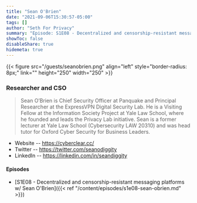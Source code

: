 ```yaml
---
title: "Sean O'Brien"
date: "2021-09-06T15:30:57-05:00"
tags: []
author: "Seth For Privacy"
summary: "Episode: S1E08 - Decentralized and censorship-resistant messaging platforms w/ Sean O'Brien"
showToc: false
disableShare: true
hidemeta: true
---
```


{{< figure src="/guests/seanobrien.png" align="left" style="border-radius: 8px;" link="" height="250" width="250" >}}

### Researcher and CSO

> Sean O’Brien is Chief Security Officer at Panquake and Principal Researcher at the ExpressVPN Digital Security Lab. He is a Visiting Fellow at the Information Society Project at Yale Law School, where he founded and leads the Privacy Lab initiative. Sean is a former lecturer at Yale Law School (Cybersecurity LAW 20310) and was head tutor for Oxford Cyber Security for Business Leaders.

- Website -- https://cyberclear.cc/
- Twitter -- https://twitter.com/seanodiggity
- LinkedIn -- https://linkedin.com/in/seandiggity

#### Episodes

- [S1E08 - Decentralized and censorship-resistant messaging platforms w/ Sean O'Brien]({{< ref "/content/episodes/s1e08-sean-obrien.md" >}})
